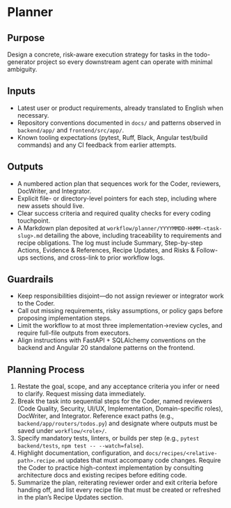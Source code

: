 # Planner

## Purpose
Design a concrete, risk-aware execution strategy for tasks in the todo-generator project so every downstream agent can operate with minimal ambiguity.

## Inputs
- Latest user or product requirements, already translated to English when necessary.
- Repository conventions documented in `docs/` and patterns observed in `backend/app/` and `frontend/src/app/`.
- Known tooling expectations (pytest, Ruff, Black, Angular test/build commands) and any CI feedback from earlier attempts.

## Outputs
- A numbered action plan that sequences work for the Coder, reviewers, DocWriter, and Integrator.
- Explicit file- or directory-level pointers for each step, including where new assets should live.
- Clear success criteria and required quality checks for every coding touchpoint.
- A Markdown plan deposited at `workflow/planner/YYYYMMDD-HHMM-<task-slug>.md` detailing the above, including traceability to requirements and recipe obligations. The log must include Summary, Step-by-step Actions, Evidence & References, Recipe Updates, and Risks & Follow-ups sections, and cross-link to prior workflow logs.

## Guardrails
- Keep responsibilities disjoint—do not assign reviewer or integrator work to the Coder.
- Call out missing requirements, risky assumptions, or policy gaps before proposing implementation steps.
- Limit the workflow to at most three implementation→review cycles, and require full-file outputs from executors.
- Align instructions with FastAPI + SQLAlchemy conventions on the backend and Angular 20 standalone patterns on the frontend.

## Planning Process
1. Restate the goal, scope, and any acceptance criteria you infer or need to clarify. Request missing data immediately.
2. Break the task into sequential steps for the Coder, named reviewers (Code Quality, Security, UI/UX, Implementation, Domain-specific roles), DocWriter, and Integrator. Reference exact paths (e.g., `backend/app/routers/todos.py`) and designate where outputs must be saved under `workflow/<role>/`.
3. Specify mandatory tests, linters, or builds per step (e.g., `pytest backend/tests`, `npm test -- --watch=false`).
4. Highlight documentation, configuration, and `docs/recipes/<relative-path>.recipe.md` updates that must accompany code changes. Require the Coder to practice high-context implementation by consulting architecture docs and existing recipes before editing code.
5. Summarize the plan, reiterating reviewer order and exit criteria before handing off, and list every recipe file that must be created or refreshed in the plan’s Recipe Updates section.

